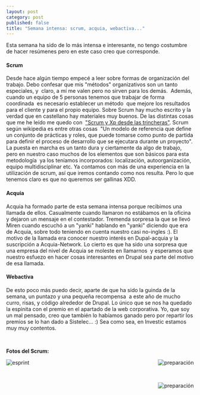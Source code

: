 ```yaml
---
layout: post
category: post
published: false
title: "Semana intensa: scrum, acquia, webactiva..."
---
```


<p>Esta semana ha sido de lo m&aacute;s intensa e interesante, no tengo costumbre de hacer res&uacute;menes pero en este caso creo que corresponde.</p>
<h4><strong>Scrum</strong></h4>
<p>Desde hace alg&uacute;n tiempo empec&eacute; a leer sobre formas de organizaci&oacute;n del trabajo. Debo confesar que mis &quot;m&eacute;todos&quot; organizativos son un tanto especiales, y&nbsp; claro, a m&iacute; me valen pero no sirven para los dem&aacute;s.&nbsp; Adem&aacute;s, cuando un equipo de 5 personas tenemos que trabajar de forma coordinada&nbsp; es necesario establecer un m&eacute;todo&nbsp; que mejore los resultados para el cliente y para el propio equipo. Sobre Scrum hay mucho escrito y la verdad que en castellano hay materiales muy buenos. De las distintas cosas que me he le&iacute;do me quedo con&nbsp; <a href="http://www.proyectalis.com/2008/02/26/scrum-y-xp-desde-las-trincheras/">&quot;Scrum y Xp desde las trincheras&quot;</a>. Scrum seg&uacute;n wikipedia es entre otras cosas&nbsp; &quot;Un modelo de referencia que define un conjunto de pr&aacute;cticas y roles, que puede tomarse como punto de partida para definir el proceso de desarrollo que se ejecutara durante un proyecto&quot;. La puesta en marcha es un tanto dura y ciertamente da algo de trabajo, pero en nuestro caso muchos de los elementos que son b&aacute;sicos para esta metodolog&iacute;a&nbsp; ya los ten&iacute;amos incorporados: localizaci&oacute;n, autoorganizaci&oacute;n, equipo multidisciplinar etc. Ya contamos con m&aacute;s de una experiencia en la utilizaci&oacute;n de scrum, as&iacute; que iremos contando como nos resulta. Pero lo que tenemos claro es que no queremos ser gallinas XDD.</p>
<h4><strong>Acquia</strong></h4>
<p>Acquia ha formado parte de esta semana intensa porque recibimos una llamada de ellos. Casualmente cuando llamaron no est&aacute;bamos en la oficina y dejaron un mensaje en el contestador. Tremenda sorpresa la que se llev&oacute; Miren cuando escuch&oacute; a un &quot;yanki&quot; hablando en &quot;yanki&quot; diciendo que era de Acquia, sobre todo teniendo en cuenta nuestro casi no-ingles :). El motivo de la llamada era conocer nuestro inter&eacute;s en Dupal-acquia y la suscripci&oacute;n a Acquia-Network. Lo cierto es que ha sido una sorpresa que una empresa del nivel de Acquia se moleste en llamarnos&nbsp; y esperamos que nuestro esfuezo en hacer cosas interesantes en Drupal sea parte del motivo de esa llamada.</p>
<h4><strong>Webactiva</strong></h4>
<p>De esto poco m&aacute;s puedo decir, aparte de que ha sido la guinda de la semana, un puntazo y una peque&ntilde;a recompensa&nbsp; a este a&ntilde;o de mucho curro, risas, y c&oacute;digo alrededor de Drupal. Lo &uacute;nico que se nos ha quedado la espinita con el premio en el apartado de la web corporativa. Yo, que soy un mal pensado, creo que tambi&eacute;n lo hab&iacute;amos ganado pero por repartir los premios se lo han dado a Sistelec... :) Sea como sea, en Investic estamos muy muy contentos.</p>
<p>&nbsp;</p>
<p><strong>Fotos del Scrum:</strong></p>
<p><img align="right" alt="preparaci&oacute;n" src="../../../../../../files/images/preparacion.preview.jpg" /><img align="left" alt="esprint" src="../../../../../../files/images/dos.preview.jpg" /></p>
<p>&nbsp;</p>
<p>&nbsp;</p>
<p><img align="right" alt="preparaci&oacute;n" src="http://www.investic.net/files/images/cuatro.preview.jpg" /></p>
<p>&nbsp;</p>
<p>&nbsp;</p>